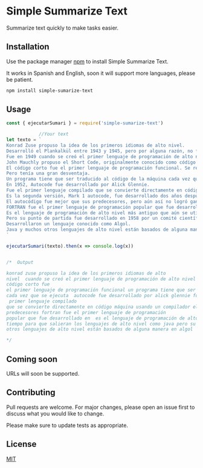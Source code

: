 # Simple Summarize Text

Summarize text quickly to make tasks easier.

## Installation

Use the package manager [npm](https://nodejs.org/en/) to install Simple Summarize Text.

It works in Spanish and English, soon it will support more languages, please be patient.



```bash
npm install simple-sumarize-text
```

## Usage

```js
const { ejecutarSumari } = require('simple-sumarize-text')

            //Your text
let texto = `
Konrad Zuse propuso la idea de los primeros idiomas de alto nivel.
Desarrolló el Plankalkül entre 1943 y 1945, pero por alguna razón, no fue implementado.
Fue en 1949 cuando se creó el primer lenguaje de programación de alto nivel para computadoras electrónicas.
John Mauchly propuso el Short Code, originalmente conocido como código breve y fue implementado por William F Schmidt.
El código corto fue el primer lenguaje de programación funcional. Se representaba en una expresión matemática comprensible para los humanos.
Pero tenía una gran desventaja.
Un programa tiene que ser traducido al código de la máquina cada vez que se ejecuta. Este era un proceso mucho más lento.
En 1952, Autocode fue desarrollado por Alick Glennie.
Fue el primer lenguaje compilado que se convierte directamente en código máquina usando un compilador.
Es la segunda versión, Mark 1 autocode, fue desarrollado dos años después por R.A. Brooker para Mark 1.
El autocódigo fue mejor que sus predecesores, pero aún así no logró ganar popularidad.
FORTRAN fue el primer lenguaje de programación popular que fue desarrollado en 1954 por un equipo de IBM.
Es el lenguaje de programación de alto nivel más antiguo que aún se utiliza. Todavía había tiempo para que salieran los lenguajes de alto nivel como Java, C y C++.
Pero su punto de partida fue desarrollado en 1958 por un comité científico de investigación y usos científicos.
Desarrollaron un lenguaje conocido como Algol.
Java y muchos otros lenguajes de alto nivel están basados de alguna manera en Algol.
`

ejecutarSumari(texto).then(x => console.log(x))


/*  Output

konrad zuse propuso la idea de los primeros idiomas de alto 
nivel  cuando se creó el primer lenguaje de programación de alto nivel para computadoras electrónicas el 
código corto fue 
el primer lenguaje de programación funcional un programa tiene que ser traducido al código de la máquina 
cada vez que se ejecuta  autocode fue desarrollado por alick glennie fue el
 primer lenguaje compilado 
que se convierte directamente en código máquina usando un compilador el autocódigo fue mejor que sus 
predecesores fortran fue el primer lenguaje de programación 
popular que fue desarrollado en  es el lenguaje de programación de alto nivel más antiguo que aún se utiliza  todavía había 
tiempo para que salieran los lenguajes de alto nivel como java pero su punto de partida fue desarrollado en  java y muchos 
otros lenguajes de alto nivel están basados de alguna manera en algol

*/
```


## Coming soon
URLs will soon be supported.



## Contributing
Pull requests are welcome. For major changes, please open an issue first to discuss what you would like to change.

Please make sure to update tests as appropriate.

## License
[MIT](https://choosealicense.com/licenses/mit/)